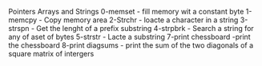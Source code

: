 Pointers Arrays and Strings
0-memset - fill memory wit a constant byte
1-memcpy - Copy memory area
2-Strchr - loacte a character in a string
3-strspn - Get the lenght of a prefix substring
4-strpbrk - Search a string for any of aset of bytes
5-strstr - Lacte a substring
7-print chessboard -print the chessboard
8-print diagsums - print the sum of the two diagonals of a square matrix of intergers
